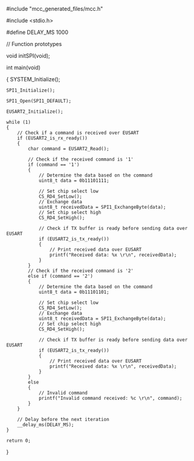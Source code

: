 #include "mcc_generated_files/mcc.h"

#include <stdio.h>

#define DELAY_MS 1000

// Function prototypes

void initSPI(void);

int main(void)

{
    SYSTEM_Initialize();
    
    SPI1_Initialize();
    
    SPI1_Open(SPI1_DEFAULT);
    
    EUSART2_Initialize();

    while (1)
    {
        // Check if a command is received over EUSART
        if (EUSART2_is_rx_ready())
        {
            char command = EUSART2_Read();

            // Check if the received command is '1'
            if (command == '1')
            {
                // Determine the data based on the command
                uint8_t data = 0b11101111;
                
                // Set chip select low
                CS_RD4_SetLow();
                // Exchange data
                uint8_t receivedData = SPI1_ExchangeByte(data);
                // Set chip select high
                CS_RD4_SetHigh();

                // Check if TX buffer is ready before sending data over EUSART
                if (EUSART2_is_tx_ready())
                {
                    // Print received data over EUSART
                    printf("Received data: %x \r\n", receivedData);
                }
            }
            // Check if the received command is '2'
            else if (command == '2')
            {
                // Determine the data based on the command
                uint8_t data = 0b11101101;
                
                // Set chip select low
                CS_RD4_SetLow();
                // Exchange data
                uint8_t receivedData = SPI1_ExchangeByte(data);
                // Set chip select high
                CS_RD4_SetHigh();

                // Check if TX buffer is ready before sending data over EUSART
                if (EUSART2_is_tx_ready())
                {
                    // Print received data over EUSART
                    printf("Received data: %x \r\n", receivedData);
                }
            }
            else
            {
                // Invalid command
                printf("Invalid command received: %c \r\n", command);
            }
        }

        // Delay before the next iteration
        __delay_ms(DELAY_MS);
    }

    return 0;
}

